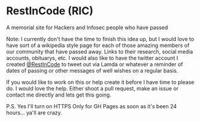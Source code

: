 # RestInCode (RIC)

A memorial site for Hackers and Infosec people who have passed


Note: I currently don't have the time to finish this idea up, but I would love to have sort of a wikipedia style page for each of those amazing members of our community that have passed away. Links to their research, social media accounts, obituarys, etc. I would also like to have the twitter account I created [@RestInCode](https://twitter.com/RestInCode) to tweet out via Lamda or whatever a reminder of dates of passing or other messages of well wishes on a regular basis.

If you would like to work on this or help create it before I have time to please do. I would love the help. Either shoot a pull request, make an issue or contact me directly and lets get this going.

P.S. Yes I'll turn on HTTPS Only for GH Pages as soon as it's been 24 hours... ya'll are crazy.
